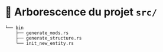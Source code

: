 # 📂 Arborescence du projet `src/`

```
└── bin
    ├── generate_mods.rs
    ├── generate_structure.rs
    └── init_new_entity.rs
```
